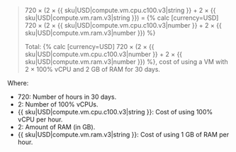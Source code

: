 > 720 × (2 × {{ sku|USD|compute.vm.cpu.c100.v3|string }} + 2 × {{ sku|USD|compute.vm.ram.v3|string }}) = {% calc [currency=USD] 720 × (2 × {{ sku|USD|compute.vm.cpu.c100.v3|number }} + 2 × {{ sku|USD|compute.vm.ram.v3|number }}) %}
>
> Total: {% calc [currency=USD] 720 × (2 × {{ sku|USD|compute.vm.cpu.c100.v3|number }} + 2 × {{ sku|USD|compute.vm.ram.v3|number }}) %}, cost of using a VM with 2 × 100% vCPU and 2 GB of RAM for 30 days.

Where:
* 720: Number of hours in 30 days.
* 2: Number of 100% vCPUs.
* {{ sku|USD|compute.vm.cpu.c100.v3|string }}: Cost of using 100% vCPU per hour.
* 2: Amount of RAM (in GB).
* {{ sku|USD|compute.vm.ram.v3|string }}: Cost of using 1 GB of RAM per hour.